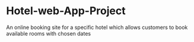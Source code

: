 # Hotel-web-App-Project
An online booking site for a specific hotel which allows customers to book available rooms with chosen dates 
